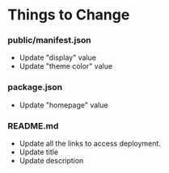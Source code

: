 # Things to Change

### public/manifest.json

- Update "display" value
- Update "theme color" value

### package.json

- Update "homepage" value

### README.md

- Update all the links to access deployment.
- Update title
- Update description
